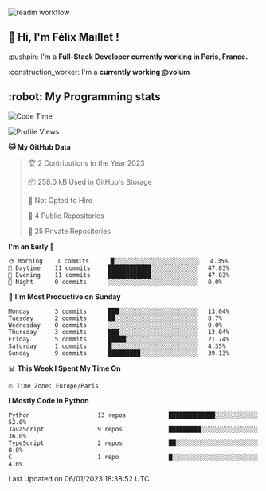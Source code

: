 ![readm workflow](https://github.com/fmaillet24/fmaillet24/actions/workflows/main.yml/badge.svg)

<h2>👋 Hi, I'm Félix Maillet !</h2>

<p>:pushpin: I'm a <strong>Full-Stack Developer currently working in Paris, France.</strong></p>
<p>:construction_worker: I'm a <strong>currently working @volum</strong></p>

<h2>:robot: My Programming stats</h2>

<!--START_SECTION:waka-->
![Code Time](http://img.shields.io/badge/Code%20Time-223%20hrs%2022%20mins-blue)

![Profile Views](http://img.shields.io/badge/Profile%20Views-0-blue)

**🐱 My GitHub Data** 

> 🏆 2 Contributions in the Year 2023
 > 
> 📦 258.0 kB Used in GitHub's Storage 
 > 
> 🚫 Not Opted to Hire
 > 
> 📜 4 Public Repositories 
 > 
> 🔑 25 Private Repositories  
 > 
**I'm an Early 🐤** 

```text
🌞 Morning    1 commits      █░░░░░░░░░░░░░░░░░░░░░░░░   4.35% 
🌆 Daytime    11 commits     ████████████░░░░░░░░░░░░░   47.83% 
🌃 Evening    11 commits     ████████████░░░░░░░░░░░░░   47.83% 
🌙 Night      0 commits      ░░░░░░░░░░░░░░░░░░░░░░░░░   0.0%

```
📅 **I'm Most Productive on Sunday** 

```text
Monday       3 commits      ███░░░░░░░░░░░░░░░░░░░░░░   13.04% 
Tuesday      2 commits      ██░░░░░░░░░░░░░░░░░░░░░░░   8.7% 
Wednesday    0 commits      ░░░░░░░░░░░░░░░░░░░░░░░░░   0.0% 
Thursday     3 commits      ███░░░░░░░░░░░░░░░░░░░░░░   13.04% 
Friday       5 commits      █████░░░░░░░░░░░░░░░░░░░░   21.74% 
Saturday     1 commits      █░░░░░░░░░░░░░░░░░░░░░░░░   4.35% 
Sunday       9 commits      █████████░░░░░░░░░░░░░░░░   39.13%

```


📊 **This Week I Spent My Time On** 

```text
⌚︎ Time Zone: Europe/Paris

```

**I Mostly Code in Python** 

```text
Python                   13 repos            █████████████░░░░░░░░░░░░   52.0% 
JavaScript               9 repos             █████████░░░░░░░░░░░░░░░░   36.0% 
TypeScript               2 repos             ██░░░░░░░░░░░░░░░░░░░░░░░   8.0% 
C                        1 repo              █░░░░░░░░░░░░░░░░░░░░░░░░   4.0%

```



 Last Updated on 06/01/2023 18:38:52 UTC
<!--END_SECTION:waka-->
